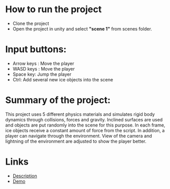 # How to run the project
* Clone the project
* Open the project in unity and select **"scene 1"** from scenes folder.

# Input buttons:

* Arrow keys : Move the player
* WASD keys : Move the player 
* Space key: Jump the player
* Ctrl: Add several new ice objects into the scene

# Summary of the project:

This project uses 5 different physics materials and simulates rigid body dynamics through collisions, forces and gravity.
Inclined surfaces are used and objects are put randomly into the scene for this purpose. 
In each frame, ice objects receive a constant amount of force from the script. 
In addition, a player can navigate through the environment. View of the camera and lightning of the environment are adjusted to show the player better.

# Links
* [Description](https://github.com/Alputer/CMPE485-Spring23/files/10958182/Unity_First_Project_CMPE485.pdf)
* [Demo](https://www.youtube.com/watch?v=wOMEUTXbXpo)
